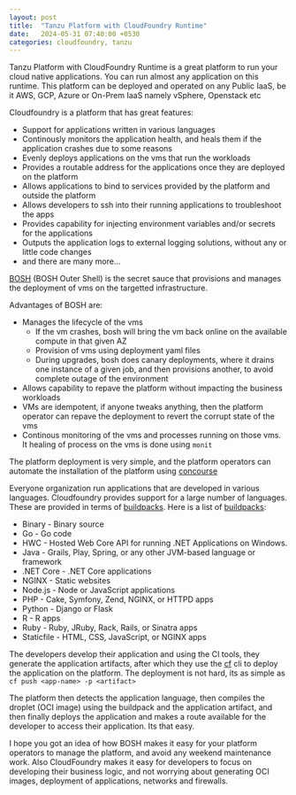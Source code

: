 ```yaml
---
layout: post
title:  "Tanzu Platform with CloudFoundry Runtime"
date:   2024-05-31 07:40:00 +0530
categories: cloudfoundry, tanzu
---
```


Tanzu Platform with CloudFoundry Runtime is a great platform to run your cloud native applications. You can run almost any application on this runtime. This platform can be deployed and operated on any Public IaaS, be it AWS, GCP, Azure or On-Prem IaaS namely vSphere, Openstack etc

Cloudfoundry is a platform that has great features:
- Support for applications written in various languages
- Continously monitors the application health, and heals them if the application crashes due to some reasons
- Evenly deploys applications on the vms that run the workloads
- Provides a routable address for the applications once they are deployed on the platform
- Allows applications to bind to services provided by the platform and outside the platform
- Allows developers to ssh into their running applications to troubleshoot the apps
- Provides capability for injecting environment variables and/or secrets for the applications
- Outputs the application logs to external logging solutions, without any or little code changes
- and there are many more...

[BOSH](https://bosh.io/docs/) (BOSH Outer Shell) is the secret sauce that provisions and manages the deployment of vms on the targetted infrastructure. 

Advantages of BOSH are:
- Manages the lifecycle of the vms
  - If the vm crashes, bosh will bring the vm back online on the available compute in that given AZ
  - Provision of vms using deployment yaml files
  - During upgrades, bosh does canary deployments, where it drains one instance of a given job, and then provisions another, to avoid complete outage of the environment
- Allows capability to repave the platform without impacting the business workloads
- VMs are idempotent, if anyone tweaks anything, then the platform operator can repave the deployment to revert the corrupt state of the vms
- Continous monitoring of the vms and processes running on those vms. It healing of process on the vms is done using `monit`

The platform deployment is very simple, and the platform operators can automate the installation of the platform using [concourse](https://concourse-ci.org/)

Everyone organization run applications that are developed in various languages. Cloudfoundry provides support for a large number of languages. These are provided in terms of [buildpacks](https://docs.vmware.com/en/VMware-Tanzu-Application-Service/6.0/tas-for-vms/toc-system-buildpacks-index.html?hWord=N4IghgNiBcIEYFcCWEAmAHMBjA1iAvkA). Here is a list of [buildpacks](https://docs.vmware.com/en/VMware-Tanzu-Application-Service/6.0/tas-for-vms/system-buildpacks.html):
* Binary - Binary source 
* Go - Go code
* HWC - Hosted Web Core API for running .NET Applications on Windows.
* Java - Grails, Play, Spring, or any other JVM-based language or framework
* .NET Core - .NET Core applications
* NGINX - Static websites
* Node.js - Node or JavaScript applications
* PHP - Cake, Symfony, Zend, NGINX, or HTTPD apps
* Python - Django or Flask
* R - R apps
* Ruby - Ruby, JRuby, Rack, Rails, or Sinatra apps
* Staticfile - HTML, CSS, JavaScript, or NGINX apps

The developers develop their application and using the CI tools, they generate the application artifacts, after which they use the [cf](https://docs.cloudfoundry.org/cf-cli/getting-started.html) cli to deploy the application on the platform. The deployment is not hard, its as simple as `cf push <app-name> -p <artifact>`

The platform then detects the application language, then compiles the droplet (OCI image) using the buildpack and the application artifact, and then finally deploys the application and makes a route available for the developer to access their application. Its that easy.

I hope you got an idea of how BOSH makes it easy for your platform operators to manage the platform, and avoid any weekend maintenance work. Also CloudFoundry makes it easy for developers to focus on developing their business logic, and not worrying about generating OCI images, deployment of applications, networks and firewalls. 